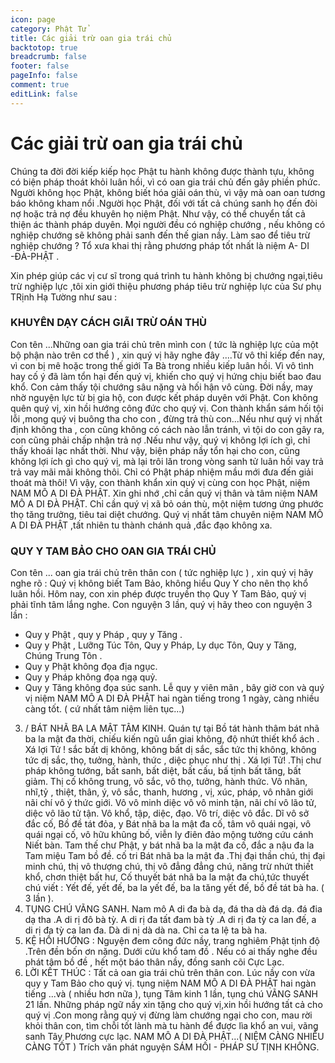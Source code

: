 ```yaml
---
icon: page
category: Phật Tử
title: Các giải trừ oan gia trái chủ
backtotop: true
breadcrumb: false
footer: false
pageInfo: false
comment: true
editLink: false
---
```


# Các giải trừ oan gia trái chủ

Chúng ta đời đời kiếp kiếp học Phật tu hành không được thành tựu, không có biện pháp thoát khỏi luân hồi, vì có oan gia trái chủ đến gây phiền phức. Người không học Phật, không biết hóa giải oán thù, vì vậy mà oan oan tương báo không kham nổi .Người học Phật, đối với tất cả chúng sanh họ đến đòi nợ hoặc trả nợ đều khuyên họ niệm Phật. Như vậy, có thể chuyển tất cả thiện ác thành pháp duyên. Mọi người đều có nghiệp chướng , nếu không có nghiệp chướng sẽ không phải sanh đến thế gian nầy. Làm sao để tiêu trừ nghiệp chướng ? Tổ xưa khai thị rằng phương pháp tốt nhất là niệm A- DI -ĐÀ-PHẬT .

Xin phép giúp các vị cư sĩ trong quá trình tu hành không bị chướng ngại,tiêu trừ nghiệp lực ,tôi xin giới thiệu phương pháp tiêu trừ nghiệp lực của Sư phụ TRịnh Hạ Tường như sau :

### KHUYÊN DẠY CÁCH GIÃI TRỪ OÁN THÙ

Con tên ...Những oan gia trái chủ trên mình con ( tức là nghiệp lực của một bộ phận nào trên cơ thể ) , xin quý vị hãy nghe đây ....Từ vô thỉ kiếp đến nay, vì con bị mê hoặc trong thế giới Ta Bà trong nhiều kiếp luân hồi. Vì vô tình hay cố ý đã làm tổn hại đến quý vị, khiến cho quý vị hứng chịu biết bao đau khổ. Con cảm thấy tội chướng sâu nặng và hối hận vô cùng. Đời nầy, may nhờ nguyện lực từ bị gia hộ, con được kết pháp duyên với Phật. Con không quên quý vị, xin hồi hướng công đức cho quý vị. Con thành khẩn sám hối tội lỗi ,mong quý vị buông tha cho con , đừng trả thù con...Nếu như quý vị nhất định không tha , con cũng không có cách nào lẫn tránh, vì tội do con gây ra, con cũng phải chấp nhận trả nợ .Nếu như vậy, quý vị không lợi ích gì, chỉ thấy khoái lạc nhất thời. Như vậy, biện pháp nầy tổn hại cho con, cũng không lợi ích gì cho quý vị, mà lại trôi lăn trong vòng sanh tử luân hồi vay trả trả vay mãi mãi không thôi. Chỉ có Phật pháp nhiệm mầu mới đưa đến giải thoát mà thôi! Vì vậy, con thành khẩn xin quý vị cùng con học Phật, niệm NAM MÔ A DI ĐÀ PHẬT. Xin ghi nhớ ,chỉ cần quý vị thân và tâm niệm NAM MÔ A DI ĐÀ PHẬT. Chỉ cần quý vị xã bỏ oán thù, một niệm tương ứng phước thọ tăng trưởng, tiêu tai diệt chướng. Quý vị nhất tâm chuyên niệm NAM MÔ A DI ĐÀ PHẬT ,tất nhiên tu thành chánh quả ,đắc đạo không xa.

### QUY Y TAM BẢO CHO OAN GIA TRÁI CHỦ

Con tên ... oan gia trái chủ trên thân con ( tức nghiệp lực ) , xin quý vị hãy nghe rõ :
Quý vị không biết Tam Bảo, không hiểu Quy Y cho nên thọ khổ luân hồi. Hôm nay, con xin phép được truyền thọ Quy Y Tam Bảo, quý vị phải tĩnh tâm lắng nghe. Con nguyện 3 lần, quý vị hãy theo con nguyện 3 lần :

- Quy y Phật , quy y Pháp , quy y Tăng .
- Quy y Phật , Lưỡng Túc Tôn, Quy y Pháp, Ly dục Tôn, Quy y Tăng, Chúng Trung Tôn .
- Quy y Phật không đọa địa ngục.
- Quy y Pháp không đọa ngạ quỷ.
- Quy y Tăng không đọa súc sanh.
  Lễ quy y viên mãn , bây giờ con và quý vị niệm NAM MÔ A DI ĐÀ PHẬT hai ngàn tiếng trong 1 ngày, càng nhiều càng tốt. ( cứ nhất tâm niệm liên tục...)

3. / BÁT NHÃ BA LA MẬT TÂM KINH.
   Quán tự tại Bồ tát hành thâm bát nhã ba la mật đa thời, chiếu kiến ngũ uẩn giai không, độ nhứt thiết khổ ách .
   Xá lợi Tử ! sắc bất dị không, không bất dị sắc, sắc tức thị không, không tức dị sắc, thọ, tưởng, hành, thức , diệc phục như thị .
   Xá lợi Tử! .Thị chư pháp không tướng, bất sanh, bất diệt, bất cấu, bấ tịnh bất tăng, bất giảm. Thị cố không trung, vô sắc, vô thọ, tưởng, hành thức. Vô nhãn, nhĩ,tỷ , thiệt, thân, ý, vô sắc, thanh, hương , vị, xúc, pháp, vô nhãn giới nãi chí vô ý thức giới. Vô vô minh diệc
   vô vô minh tận, nãi chí vô lão tử, diệc vô lão tử tận. Vô khổ, tập, diệc, đạo. Vô trí, diệc vô đắc. Dĩ vô sở đắc cố, Bồ đề tát đỏa, y Bát nhã ba la mật đa cố, tâm vô quái ngại, vô quái ngại cố, vô hữu khũng bố, viễn ly điên đảo mộng tưởng cứu cánh Niết bàn. Tam thế chư Phật, y bát nhã ba la mật đa cố, đắc a nậu đa la Tam miệu Tam bồ đề. cố tri Bát nhã ba la mật đa .Thị đại thần chú, thị đại minh chú, thị vô thượng chú, thị vô đẳng đẳng chú, năng trừ nhứt thiết khổ, chơn thiệt bất hư, Cố thuyết bát nhã ba la mật đa chú,tức thuyết chú viết : Yết đế, yết đế, ba la yết đế, ba la tăng yết đế, bồ đề tát bà ha. ( 3 lần ).
4. TỤNG CHÚ VÃNG SANH.
   Nam mô A di đa bà dạ, đá tha dà đá dạ. đá đia dạ tha .A di rị đô bà tỳ. A di rị đa tất đam bà tỳ .A di rị đa tỳ ca lan đế, a di rị đa tỳ ca lan đa. Dà di nị dà dà na. Chỉ ca ta lệ ta bà ha.
5. KỆ HỒI HƯỚNG :
   Nguyện đem công đức nầy, trang nghiêm Phật tịnh độ .Trên đền bốn ơn nặng. Dưới cửu khổ tam đồ . Nếu có ai thấy nghe đều phát tâm bồ đề , hết một báo thân nầy, đồng sanh cõi Cực Lạc.
6. LỜI KẾT THÚC :
   Tất cả oan gia trái chủ trên thân con. Lúc nầy con vừa quy y Tam Bảo cho quý vị. tụng niệm NAM MÔ A DI ĐÀ PHẬT hai ngàn tiếng ...và ( nhiều hơn nữa ), tụng Tâm kinh 1 lần, tụng chú VÃNG SANH 21 lần. Những pháp ngữ nầy xin tặng cho quý vị,xin hồi hướng tất cả cho quý vị .Con mong rằng quý vị đừng làm chướng ngại cho con, mau rời khỏi thân con, tìm chỗi tốt lành mà tu hành để được lìa khổ an vui, vãng sanh Tây Phương cực lạc.
   NAM MÔ A DI ĐÀ PHẬT...( NIỆM CÀNG NHIỀU CÀNG TỐT )
   Trích văn phát nguyện SÁM HỐI - PHÁP SƯ TỊNH KHÔNG.
